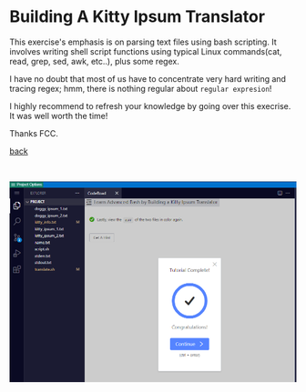 # Building A Kitty Ipsum Translator

This exercise's emphasis is on parsing text files using bash scripting.  It involves writing shell script functions using typical Linux commands(cat, read, grep, sed, awk, etc..), plus some regex.

I have no doubt that most of us have to concentrate very hard writing and tracing regex; hmm, there is nothing regular about `regular expresion`!

I highly recommend to refresh your knowledge by going over this execrise.  It was well worth the time!

Thanks FCC.

[back](https://github.com/hurricanemark/relational_database#learn-advanced-bash-by-building-a-kitty-ipsum-translator)

<br>

![snapshot](../Snapthots/KittyIpsumTranslator.PNG)
